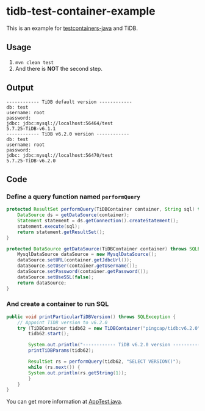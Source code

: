 # tidb-test-container-example

This is an example for [testcontainers-java](https://github.com/testcontainers/testcontainers-java) and TiDB.

## Usage

1. `mvn clean test`
2. And there is **NOT** the second step.

## Output

```
------------ TiDB default version ------------
db: test
username: root
password: 
jdbc: jdbc:mysql://localhost:56464/test
5.7.25-TiDB-v6.1.1
------------ TiDB v6.2.0 version ------------
db: test
username: root
password: 
jdbc: jdbc:mysql://localhost:56470/test
5.7.25-TiDB-v6.2.0
```

## Code

### Define a query function named `performQuery`

```java
protected ResultSet performQuery(TiDBContainer container, String sql) throws SQLException {
    DataSource ds = getDataSource(container);
    Statement statement = ds.getConnection().createStatement();
    statement.execute(sql);
    return statement.getResultSet();
}

protected DataSource getDataSource(TiDBContainer container) throws SQLException {
    MysqlDataSource dataSource = new MysqlDataSource();
    dataSource.setURL(container.getJdbcUrl());
    dataSource.setUser(container.getUsername());
    dataSource.setPassword(container.getPassword());
    dataSource.setUseSSL(false);
    return dataSource;
}
```

### And create a container to run SQL

```java
public void printParticularTiDBVersion() throws SQLException {
    // Appoint TiDB version to v6.2.0
    try (TiDBContainer tidb62 = new TiDBContainer("pingcap/tidb:v6.2.0")) {
        tidb62.start();

        System.out.println("------------ TiDB v6.2.0 version ------------");
        printTiDBParams(tidb62);

        ResultSet rs = performQuery(tidb62, "SELECT VERSION()");
        while (rs.next()) {
        System.out.println(rs.getString(1));
        }
    }
}
```

You can get more information at [AppTest.java](/src/test/java/com/pingcap/AppTest.java).
